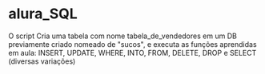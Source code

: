 # alura_SQL
<p>O script Cria uma tabela com nome tabela_de_vendedores em um DB previamente criado nomeado de "sucos",
e executa as funções aprendidas em aula: INSERT, UPDATE, WHERE, INTO, FROM, DELETE, DROP e SELECT (diversas variações)</p>
